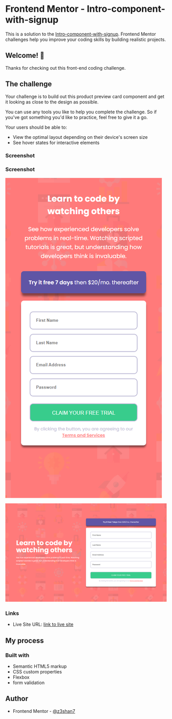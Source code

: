 # Frontend Mentor - Intro-component-with-signup

This is a solution to the [Intro-component-with-signup](https://www.frontendmentor.io/challenges/intro-component-with-signup-form-5cf91bd49edda32581d28fd1). Frontend Mentor challenges help you improve your coding skills by building realistic projects.



## Welcome! 👋

Thanks for checking out this front-end coding challenge.


## The challenge

Your challenge is to build out this product preview card component and get it looking as close to the design as possible.

You can use any tools you like to help you complete the challenge. So if you've got something you'd like to practice, feel free to give it a go.

Your users should be able to:

- View the optimal layout depending on their device's screen size
- See hover states for interactive elements

### Screenshot

### Screenshot

![Mobile view of solution](./mobile.png)

![Desktop view of solution](./desktop.png)

### Links


- Live Site URL: [link to live site](https://z3shan7.github.io/intro-component-with-signup/)


## My process

### Built with

- Semantic HTML5 markup
- CSS custom properties
- Flexbox
- form validation

## Author

- Frontend Mentor - [@z3shan7](https://www.frontendmentor.io/profile/z3shan7)